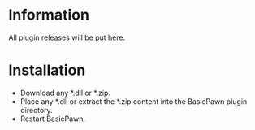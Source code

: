 # Information
All plugin releases will be put here.

# Installation
 - Download any *.dll or *.zip.
 - Place any *.dll or extract the *.zip content into the BasicPawn plugin directory.
 - Restart BasicPawn.
